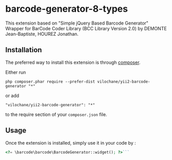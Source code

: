 barcode-generator-8-types
=========================
This extension based on "Simple jQuery Based Barcode Generator" Wrapper for BarCode Coder Library (BCC Library Version 2.0) by DEMONTE Jean-Baptiste, HOUREZ Jonathan.

Installation
------------

The preferred way to install this extension is through [composer](http://getcomposer.org/download/).

Either run

```
php composer.phar require --prefer-dist vilochane/yii2-barcode-generator "*"
```

or add

```
"vilochane/yii2-barcode-generator": "*"
```

to the require section of your `composer.json` file.


Usage
-----

Once the extension is installed, simply use it in your code by  :

```php
<?= \barcode\barcode\BarcodeGenerator::widget(); ?>```
